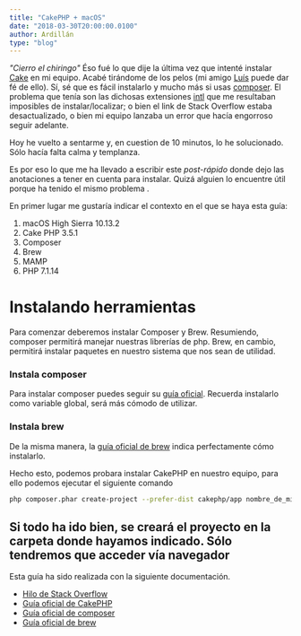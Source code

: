 ```yaml
---
title: "CakePHP + macOS"
date: "2018-03-30T20:00:00.0100"
author: Ardillán
type: "blog"
---
```


_"Cierro el chiringo"_ Éso fué lo que dije la última vez que intenté instalar [Cake](https://cakephp.org/) en mi equipo. Acabé tirándome de los pelos (mi amigo [Luís](https://twitter.com/luisangelarpe) puede dar fé de ello). Sí, sé que es fácil instalarlo y mucho más si usas [composer](https://getcomposer.org/). El problema que tenía son las dichosas extensiones [intl](http://php.net/manual/es/intro.intl.php) que me resultaban imposibles de instalar/localizar; o bien el link de Stack Overflow estaba desactualizado, o bien mi equipo lanzaba un error que hacía engorroso seguir adelante.

Hoy he vuelto a sentarme y, en cuestion de 10 minutos, lo he solucionado. Sólo hacía
falta calma y templanza.

Es por eso lo que me ha llevado a escribir este _post-rápido_ donde dejo las anotaciones a tener en cuenta para instalar. Quizá alguien lo encuentre útil porque ha tenido el mismo problema
.

En primer lugar me gustaría indicar el contexto en el que se haya esta guía:

1. macOS High Sierra 10.13.2
2. Cake PHP 3.5.1
3. Composer
4. Brew
5. MAMP
6. PHP 7.1.14

# Instalando herramientas

Para comenzar deberemos instalar Composer y Brew. Resumiendo, composer permitirá manejar nuestras librerías de php. Brew, en cambio, permitirá instalar paquetes en nuestro sistema que nos sean de utilidad.

### Instala composer

Para instalar composer puedes seguir su [guía oficial](https://getcomposer.org/). Recuerda instalarlo como variable global, será más cómodo de utilizar.

### Instala brew

De la misma manera, la [guía oficial de brew]() indica perfectamente cómo instalarlo.

Hecho esto, podemos probara instalar CakePHP en nuestro equipo, para ello podemos ejecutar
el siguiente comando

```bash
php composer.phar create-project --prefer-dist cakephp/app nombre_de_mi_proyecto
```

## Si todo ha ido bien, se creará el proyecto en la carpeta donde hayamos indicado. Sólo tendremos que acceder vía navegador

Esta guía ha sido realizada con la siguiente documentación.

- [Hilo de Stack Overflow](https://stackoverflow.com/a/47968488/9425344)
- [Guía oficial de CakePHP](https://book.cakephp.org/3.0/en/installation.html)
- [Guía oficial de composer](https://getcomposer.org/)
- [Guía oficial de brew](https://brew.sh/index_es)
